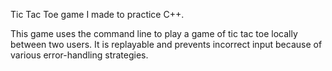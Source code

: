 Tic Tac Toe game I made to practice C++. 

This game uses the command line to play a game of tic tac toe locally between two users. It is replayable and prevents incorrect input because of various error-handling strategies.
